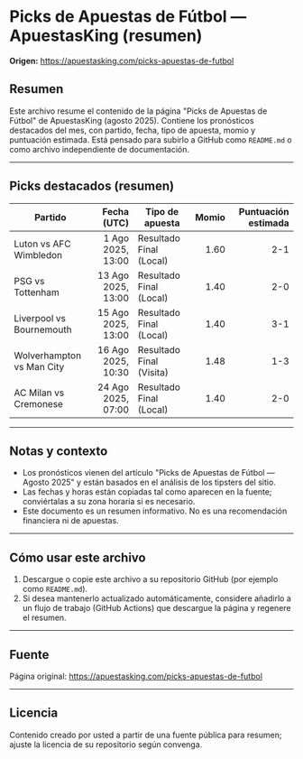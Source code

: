 # Picks de Apuestas de Fútbol — ApuestasKing (resumen)

**Origen:** https://apuestasking.com/picks-apuestas-de-futbol

## Resumen
Este archivo resume el contenido de la página "Picks de Apuestas de Fútbol" de ApuestasKing (agosto 2025). Contiene los pronósticos destacados del mes, con partido, fecha, tipo de apuesta, momio y puntuación estimada. Está pensado para subirlo a GitHub como `README.md` o como archivo independiente de documentación.

---

## Picks destacados (resumen)

| Partido | Fecha (UTC) | Tipo de apuesta | Momio | Puntuación estimada |
|---|---:|---|---:|---:|
| Luton vs AFC Wimbledon | 1 Ago 2025, 13:00 | Resultado Final (Local) | 1.60 | 2-1 |
| PSG vs Tottenham | 13 Ago 2025, 13:00 | Resultado Final (Local) | 1.40 | 2-0 |
| Liverpool vs Bournemouth | 15 Ago 2025, 13:00 | Resultado Final (Local) | 1.40 | 3-1 |
| Wolverhampton vs Man City | 16 Ago 2025, 10:30 | Resultado Final (Visita) | 1.48 | 1-3 |
| AC Milan vs Cremonese | 24 Ago 2025, 07:00 | Resultado Final (Local) | 1.40 | 2-0 |

---

## Notas y contexto
- Los pronósticos vienen del artículo "Picks de Apuestas de Fútbol — Agosto 2025" y están basados en el análisis de los tipsters del sitio.
- Las fechas y horas están copiadas tal como aparecen en la fuente; conviértalas a su zona horaria si es necesario.
- Este documento es un resumen informativo. No es una recomendación financiera ni de apuestas.

---

## Cómo usar este archivo
1. Descargue o copie este archivo a su repositorio GitHub (por ejemplo como `README.md`).
2. Si desea mantenerlo actualizado automáticamente, considere añadirlo a un flujo de trabajo (GitHub Actions) que descargue la página y regenere el resumen.

---

## Fuente
Página original: https://apuestasking.com/picks-apuestas-de-futbol

---

## Licencia
Contenido creado por usted a partir de una fuente pública para resumen; ajuste la licencia de su repositorio según convenga.

